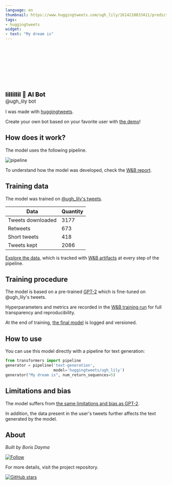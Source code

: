 ```yaml
---
language: en
thumbnail: https://www.huggingtweets.com/ugh_lily/1614210833411/predictions.png
tags:
- huggingtweets
widget:
- text: "My dream is"
---
```


<div>
<div style="width: 132px; height:132px; border-radius: 50%; background-size: cover; background-image: url('https://pbs.twimg.com/profile_images/1364632507862384652/N-FlBL6A_400x400.jpg')">
</div>
<div style="margin-top: 8px; font-size: 19px; font-weight: 800">lillillil 🤖 AI Bot </div>
<div style="font-size: 15px">@ugh_lily bot</div>
</div>

I was made with [huggingtweets](https://github.com/borisdayma/huggingtweets).

Create your own bot based on your favorite user with [the demo](https://colab.research.google.com/github/borisdayma/huggingtweets/blob/master/huggingtweets-demo.ipynb)!

## How does it work?

The model uses the following pipeline.

![pipeline](https://github.com/borisdayma/huggingtweets/blob/master/img/pipeline.png?raw=true)

To understand how the model was developed, check the [W&B report](https://app.wandb.ai/wandb/huggingtweets/reports/HuggingTweets-Train-a-model-to-generate-tweets--VmlldzoxMTY5MjI).

## Training data

The model was trained on [@ugh_lily's tweets](https://twitter.com/ugh_lily).

| Data | Quantity |
| --- | --- |
| Tweets downloaded | 3177 |
| Retweets | 673 |
| Short tweets | 418 |
| Tweets kept | 2086 |

[Explore the data](https://wandb.ai/wandb/huggingtweets/runs/12myglx7/artifacts), which is tracked with [W&B artifacts](https://docs.wandb.com/artifacts) at every step of the pipeline.

## Training procedure

The model is based on a pre-trained [GPT-2](https://huggingface.co/gpt2) which is fine-tuned on @ugh_lily's tweets.

Hyperparameters and metrics are recorded in the [W&B training run](https://wandb.ai/wandb/huggingtweets/runs/1dzbo8k1) for full transparency and reproducibility.

At the end of training, [the final model](https://wandb.ai/wandb/huggingtweets/runs/1dzbo8k1/artifacts) is logged and versioned.

## How to use

You can use this model directly with a pipeline for text generation:

```python
from transformers import pipeline
generator = pipeline('text-generation',
                     model='huggingtweets/ugh_lily')
generator("My dream is", num_return_sequences=5)
```

## Limitations and bias

The model suffers from [the same limitations and bias as GPT-2](https://huggingface.co/gpt2#limitations-and-bias).

In addition, the data present in the user's tweets further affects the text generated by the model.

## About

*Built by Boris Dayma*

[![Follow](https://img.shields.io/twitter/follow/borisdayma?style=social)](https://twitter.com/intent/follow?screen_name=borisdayma)

For more details, visit the project repository.

[![GitHub stars](https://img.shields.io/github/stars/borisdayma/huggingtweets?style=social)](https://github.com/borisdayma/huggingtweets)
